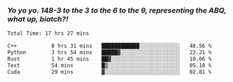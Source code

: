 ### ***Yo yo yo. 148-3 to the 3 to the 6 to the 9, representing the ABQ, what up, biatch?!***

<!--START_SECTION:waka-->

```txt
Total Time: 17 hrs 27 mins

C++           8 hrs 31 mins   ████████████░░░░░░░░░░░░░   48.56 %
Python        3 hrs 54 mins   █████▓░░░░░░░░░░░░░░░░░░░   22.21 %
Rust          1 hr 45 mins    ██▓░░░░░░░░░░░░░░░░░░░░░░   10.06 %
Text          54 mins         █▒░░░░░░░░░░░░░░░░░░░░░░░   05.18 %
Cuda          29 mins         ▓░░░░░░░░░░░░░░░░░░░░░░░░   02.81 %
```

<!--END_SECTION:waka-->

<!--
**AJMC2002/AJMC2002** is a ✨ _special_ ✨ repository because its `README.md` (this file) appears on your GitHub profile.

Here are some ideas to get you started:

- 🔭 I’m currently working on ...
- 🌱 I’m currently learning ...
- 👯 I’m looking to collaborate on ...
- 🤔 I’m looking for help with ...
- 💬 Ask me about ...
- 📫 How to reach me: ...
- 😄 Pronouns: ...
- ⚡ Fun fact: ...
-->
